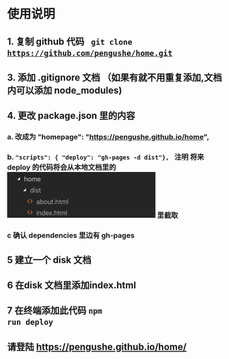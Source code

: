 # 使用说明
## 1. 复制 github 代码 <code> git clone https://github.com/pengushe/home.git </code>  

## 3. 添加 .gitignore 文档 （如果有就不用重复添加,文档内可以添加 node_modules)

## 4. 更改 package.json 里的内容 
### a.  改成为 "homepage": "https://pengushe.github.io/home",
### b. <code>"scripts": { "deploy": "gh-pages -d dist"}, </code> 注明 将来deploy 的代码将会从本地文档里的![dist 文档](https://github.com/pengushe/home/blob/main/disk%20folder.png) 里截取
### c 确认 dependencies 里边有 gh-pages
## 5 建立一个 disk 文档
## 6 在disk 文档里添加index.html
## 7 在终端添加此代码 <code>npm run deploy</code>
## 请登陆 https://pengushe.github.io/home/
